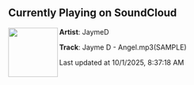 ## Currently Playing on SoundCloud

[<img align="left" width="100" src="https://i1.sndcdn.com/artworks-UGTmdjf1LdZ26ZiS-WrBhRA-t500x500.jpg">](https://soundcloud.com/user-494848732/jayme-d-angel-mp3)

**Artist**: JaymeD 

**Track**: Jayme D - Angel.mp3(SAMPLE)

Last updated at 10/1/2025, 8:37:18 AM
